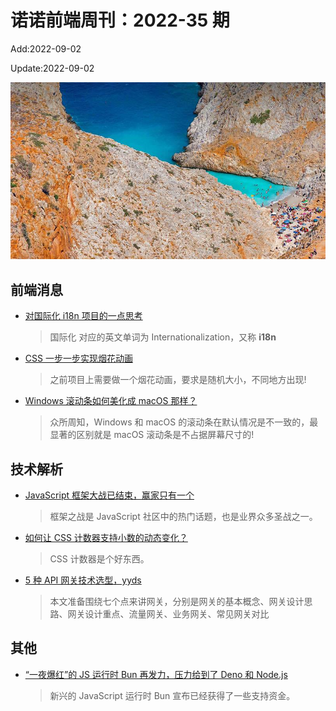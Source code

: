 <!--
 * @Description:
 * @Author: wangfuyuan
 * @Email: zoeblow@gmail.com
 * @Date: 2022-06-12 14:35:06
 * @LastEditors: wangfuyuan
 * @LastEditTime: 2022-09-02 14:40:36
 * @FilePath: \nuofe-weekly1\2022\weekly-35.md
-->

# 诺诺前端周刊：2022-35 期

Add:2022-09-02

Update:2022-09-02

![202235](../images/2022/202235.jpg)

## 前端消息

- [对国际化 i18n 项目的一点思考](https://mp.weixin.qq.com/s/FNqk7WH-F8g4fy0b_eM7VQ)

  > 国际化 对应的英文单词为 Internationalization，又称 **i18n**

- [CSS 一步一步实现烟花动画](https://mp.weixin.qq.com/s/S3nEFfZfzpXZ4ik4dZVR3g)

  > 之前项目上需要做一个烟花动画，要求是随机大小，不同地方出现!

- [Windows 滚动条如何美化成 macOS 那样？](https://mp.weixin.qq.com/s/RSSQymhS48pFXI2Z9JX6TA)

  > 众所周知，Windows 和 macOS 的滚动条在默认情况是不一致的，最显著的区别就是 macOS 滚动条是不占据屏幕尺寸的!

## 技术解析

- [JavaScript 框架大战已结束，赢家只有一个](https://mp.weixin.qq.com/s/vMA3x-a-663sN9Yqa3qBHQ)

  > 框架之战是 JavaScript 社区中的热门话题，也是业界众多圣战之一。

- [如何让 CSS 计数器支持小数的动态变化？](https://mp.weixin.qq.com/s/MAiofiJSTM9SbC2T28WhBQ)

  > CSS 计数器是个好东西。

- [5 种 API 网关技术选型，yyds](https://developer.aliyun.com/article/889271)

  > 本文准备围绕七个点来讲网关，分别是网关的基本概念、网关设计思路、网关设计重点、流量网关、业务网关、常见网关对比

## 其他

- [“一夜爆红”的 JS 运行时 Bun 再发力，压力给到了 Deno 和 Node.js](https://www.oschina.net/news/207975/bun-oven)

  > 新兴的 JavaScript 运行时 Bun 宣布已经获得了一些支持资金。
